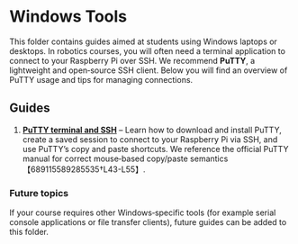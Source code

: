 # Windows Tools

This folder contains guides aimed at students using Windows laptops or desktops.  In robotics courses, you will often need a terminal application to connect to your Raspberry Pi over SSH.  We recommend **PuTTY**, a lightweight and open‑source SSH client.  Below you will find an overview of PuTTY usage and tips for managing connections.

## Guides

1. **[PuTTY terminal and SSH](putty-terminal.md)** – Learn how to download and install PuTTY, create a saved session to connect to your Raspberry Pi via SSH, and use PuTTY’s copy and paste shortcuts.  We reference the official PuTTY manual for correct mouse‑based copy/paste semantics【689115589285535†L43-L55】.

### Future topics

If your course requires other Windows‑specific tools (for example serial console applications or file transfer clients), future guides can be added to this folder.